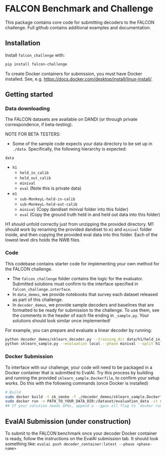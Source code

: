 # FALCON Benchmark and Challenge

This package contains core code for submitting decoders to the FALCON challenge. Full github contains additional examples and documentation.

## Installation
Install `falcon_challenge` with:

```bash
pip install falcon-challenge
```

To create Docker containers for submission, you must have Docker installed.
See, e.g. https://docs.docker.com/desktop/install/linux-install/. 

## Getting started

### Data downloading
The FALCON datasets are available on DANDI (or through private correspondence, if beta-testing). 

NOTE FOR BETA TESTERS:
- Some of the sample code expects your data directory to be set up in `./data`. Specifically, the following hierarchy is expected:

`data`
- `h1`
    - `held_in_calib`
    - `held_out_calib`
    - `minival`
    - `eval` (Note this is private data)
- `m1`
    - `sub-MonkeyL-held-in-calib`
    - `sub-MonkeyL-held-out-calib`
    - `minival` (Copy dandiset minival folder into this folder)
    - `eval` (Copy the ground truth held in and held out data into this folder)

H1 should unfold correctly just from unzipping the provided directory. M1 should work by renaming the provided dandiset to `m1` and `minival` folder inside, and then copying the provided eval data into this folder. Each of the lowest level dirs holds the NWB files.

### Code
This codebase contains starter code for implementing your own method for the FALCON challenge. 
- The `falcon_challenge` folder contains the logic for the evaluator. Submitted solutions must confirm to the interface specified in `falcon_challenge.interface`.
- In `data_demos`, we provide notebooks that survey each dataset released as part of this challenge.
- In `decoder_demos`, we provide sample decoders and baselines that are formatted to be ready for submission to the challenge. To use them, see the comments in the header of each file ending in `_sample.py`. Your solutions should look similar once implemented!

For example, you can prepare and evaluate a linear decoder by running:
```bash
python decoder_demos/sklearn_decoder.py --training_dir data/h1/held_in_calib/ --calibration_dir data/h1/held_out_calib/ --mode all --task h1
python sklearn_sample.py --evaluation local --phase minival --split h1
```

### Docker Submission
To interface with our challenge, your code will need to be packaged in a Docker container that is submitted to EvalAI. Try this process by building and running the provided `sklearn_sample.Dockerfile`, to confirm your setup works. Do this with the following commands (once Docker is installed)
```bash
# Build
sudo docker build -t sk_smoke -f ./decoder_demos/sklearn_sample.Dockerfile .
sudo docker run -v PATH_TO_YOUR_DATA_DIR:/dataset/evaluation_data -it sk_smoke
## If your solution needs GPUs, append a --gpus all flag to `docker run`
```

## EvalAI Submission (under construction)
To submit to the FALCON benchmark once your decoder Docker container is ready, follow the instructions on the EvalAI submission tab. It should look something like:
`
evalai push decoder_container:latest --phase <phase-name>
`

